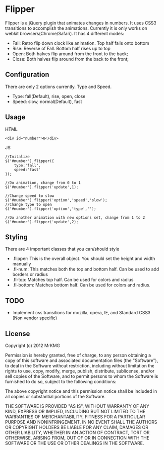 Flipper
=======

Flipper is a jQuery plugin that animates changes in numbers. It uses CSS3 transitions to
accomplish the animations. Currently it is only works on webkit browsers(Chrome/Safari).
It has 4 different modes:

- Fall: Retro flip down clock like animation. Top half falls onto bottom
- Rise: Reverse of Fall. Bottom half rises up to top
- Open: Both halves flip around from the front to the back;
- Close: Both halves flip around from the back to the front;

Configuration
-------------

There are only 2 options currently. Type and Speed.

- Type: fall(Default), rise, open, close
- Speed: slow, normal(Default), fast

Usage
-----


HTML

    <div id="number">0</div>

JS

    //Initalize
    $('#number').flipper({
        type:'fall',
        speed:'fast'
    });

    //Do animation, change from 0 to 1
    $('#number').flipper('update',1);

    //Change speed to slow
    $('#number').flipper('option','speed','slow');
    //Change type to open
    $('#number').flipper('option','type','');

    //Do another animation with new options set, change from 1 to 2
    $('#number').flipper('update',2);

Styling
--------

There are 4 important classes that you can/should style
- .flipper: This is the overall object. You should set the height and width manually
- .fl-num: This matches both the top and bottom half. Can be used to add borders or radius
- .fl-top: Matches top half. Can be used for colors and radius
- .fl-bottom: Matches bottom half. Can be used for colors and radius.

TODO
----

- Implement css transitions for mozilla, opera, IE, and Standard CSS3 (Non vendor specific)


License
-------

Copyright (c) 2012 MrKMG

Permission is hereby granted, free of charge, to any person obtaining a copy of this software and associated documentation files (the "Software"), to deal in the Software without restriction, including without limitation the rights to use, copy, modify, merge, publish, distribute, sublicense, and/or sell copies of the Software, and to permit persons to whom the Software is furnished to do so, subject to the following conditions:

The above copyright notice and this permission notice shall be included in all copies or substantial portions of the Software.

THE SOFTWARE IS PROVIDED "AS IS", WITHOUT WARRANTY OF ANY KIND, EXPRESS OR IMPLIED, INCLUDING BUT NOT LIMITED TO THE WARRANTIES OF MERCHANTABILITY, FITNESS FOR A PARTICULAR PURPOSE AND NONINFRINGEMENT. IN NO EVENT SHALL THE AUTHORS OR COPYRIGHT HOLDERS BE LIABLE FOR ANY CLAIM, DAMAGES OR OTHER LIABILITY, WHETHER IN AN ACTION OF CONTRACT, TORT OR OTHERWISE, ARISING FROM, OUT OF OR IN CONNECTION WITH THE SOFTWARE OR THE USE OR OTHER DEALINGS IN THE SOFTWARE.
